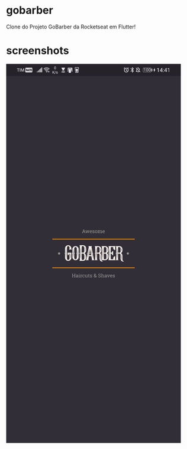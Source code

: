 # gobarber

Clone do Projeto GoBarber da Rocketseat em Flutter!

# screenshots

![](screens/screen1.jpg)
